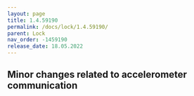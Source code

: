 ```yaml
---
layout: page
title: 1.4.59190
permalink: /docs/lock/1.4.59190/
parent: Lock
nav_order: -1459190
release_date: 18.05.2022
---
```


## Minor changes related to accelerometer communication

